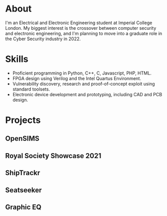 # About
I'm an Electrical and Electronic Engineering student at Imperial College London. My biggest interest is the crossover between computer security and electronic engineering, and I'm planning to move into a graduate role in the Cyber Security industry in 2022.

# Skills
* Proficient programming in Python, C++, C, Javascript, PHP, HTML.
* FPGA design using Verilog and the Intel Quartus Environment.
* Vulnerability discovery, research and proof-of-concept exploit using standard toolsets.
* Electronic device development and prototyping, including CAD and PCB design.

# Projects
## OpenSIMS
## Royal Society Showcase 2021
## ShipTrackr
## Seatseeker
## Graphic EQ
